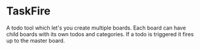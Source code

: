 # TaskFire
A todo tool which let's you create multiple boards. Each board can have child boards with its own todos and categories. If a todo is triggered it fires up to the master board. 
